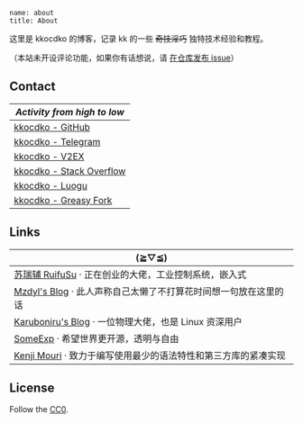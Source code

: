 ```
name: about
title: About
```

这里是 kkocdko 的博客，记录 kk 的一些 ~~奇技淫巧~~ 独特技术经验和教程。

<!-- 自由，无人干涉；清静，没有无逻辑的争辩；以自我为中心，不迁就读者。 -->

（本站未开设评论功能，如果你有话想说，请 [在仓库发布 issue](https://github.com/kkocdko/kblog/issues)）

## Contact

<!-- prettier-ignore -->
| _Activity from high to low_ |
| - |
| [kkocdko - GitHub](https://github.com/kkocdko) |
| [kkocdko - Telegram](https://t.me/kkocdko) |
| [kkocdko - V2EX](https://v2ex.com/member/kkocdko) |
| [kkocdko - Stack Overflow](https://stackoverflow.com/u/11338291) |
| [kkocdko - Luogu](https://www.luogu.com.cn/user/130329) |
| [kkocdko - Greasy Fork](https://greasyfork.org/users/197529) |

<!--
Deprecated
| [kkocdko - Reddit](https://reddit.com/user/kkocdko) |
| [kkocdko - Zhihu](https://zhihu.com/people/kkocdko) |
| [kkocdko - Bilibili](https://space.bilibili.com/22587059) |
| [kkocdko - WuYou](http://wuyou.net/?730300) |
-->

## Links

<!-- prettier-ignore -->
| (≧▽≦) |
| - |
| [苏瑞辅 RuifuSu](https://www.suruifu.com) · 正在创业的大佬，工业控制系统，嵌入式 |
| [Mzdyl's Blog](https://mzdyl.xyz) · 此人声称自己太懒了不打算花时间想一句放在这里的话 |
| [Karuboniru's Blog](https://yanqiyu.info) · 一位物理大佬，也是 Linux 资深用户 |
| [SomeExp](https://someexp.com) · 希望世界更开源，透明与自由 |
| [Kenji Mouri](https://mouri.moe) · 致力于编写使用最少的语法特性和第三方库的紧凑实现 |

## License

Follow the [CC0](https://creativecommons.org/publicdomain/zero/1.0).
